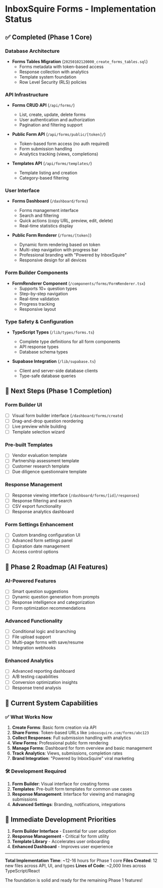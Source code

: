 # InboxSquire Forms - Implementation Status

## ✅ Completed (Phase 1 Core)

### Database Architecture
- **Forms Tables Migration** (`20250102120000_create_forms_tables.sql`)
  - Forms metadata with token-based access
  - Response collection with analytics
  - Template system foundation
  - Row Level Security (RLS) policies

### API Infrastructure  
- **Forms CRUD API** (`/api/forms/`)
  - List, create, update, delete forms
  - User authentication and authorization
  - Pagination and filtering support

- **Public Form API** (`/api/forms/public/[token]/`)
  - Token-based form access (no auth required)
  - Form submission handling
  - Analytics tracking (views, completions)

- **Templates API** (`/api/forms/templates/`)
  - Template listing and creation
  - Category-based filtering

### User Interface
- **Forms Dashboard** (`/dashboard/forms`)
  - Forms management interface
  - Search and filtering
  - Quick actions (copy URL, preview, edit, delete)
  - Real-time statistics display

- **Public Form Renderer** (`/forms/[token]`)
  - Dynamic form rendering based on token
  - Multi-step navigation with progress bar
  - Professional branding with "Powered by InboxSquire"
  - Responsive design for all devices

### Form Builder Components
- **FormRenderer Component** (`/components/forms/FormRenderer.tsx`)
  - Supports 10+ question types
  - Step-by-step navigation
  - Real-time validation
  - Progress tracking
  - Responsive layout

### Type Safety & Configuration
- **TypeScript Types** (`/lib/types/forms.ts`)
  - Complete type definitions for all form components
  - API response types
  - Database schema types

- **Supabase Integration** (`/lib/supabase.ts`)
  - Client and server-side database clients
  - Type-safe database queries

## 🚧 Next Steps (Phase 1 Completion)

### Form Builder UI
- [ ] Visual form builder interface (`/dashboard/forms/create`)
- [ ] Drag-and-drop question reordering
- [ ] Live preview while building
- [ ] Template selection wizard

### Pre-built Templates
- [ ] Vendor evaluation template
- [ ] Partnership assessment template  
- [ ] Customer research template
- [ ] Due diligence questionnaire template

### Response Management
- [ ] Response viewing interface (`/dashboard/forms/[id]/responses`)
- [ ] Response filtering and search
- [ ] CSV export functionality
- [ ] Response analytics dashboard

### Form Settings Enhancement
- [ ] Custom branding configuration UI
- [ ] Advanced form settings panel
- [ ] Expiration date management
- [ ] Access control options

## 🔮 Phase 2 Roadmap (AI Features)

### AI-Powered Features
- [ ] Smart question suggestions
- [ ] Dynamic question generation from prompts
- [ ] Response intelligence and categorization
- [ ] Form optimization recommendations

### Advanced Functionality
- [ ] Conditional logic and branching
- [ ] File upload support
- [ ] Multi-page forms with save/resume
- [ ] Integration webhooks

### Enhanced Analytics
- [ ] Advanced reporting dashboard
- [ ] A/B testing capabilities
- [ ] Conversion optimization insights
- [ ] Response trend analysis

## 🎯 Current System Capabilities

### ✅ What Works Now
1. **Create Forms**: Basic form creation via API
2. **Share Forms**: Token-based URLs like `inboxsquire.com/forms/abc123`
3. **Collect Responses**: Full submission handling with analytics
4. **View Forms**: Professional public form rendering
5. **Manage Forms**: Dashboard for form overview and basic management
6. **Track Analytics**: Views, submissions, completion rates
7. **Brand Integration**: "Powered by InboxSquire" viral marketing

### 🛠️ Development Required
1. **Form Builder**: Visual interface for creating forms
2. **Templates**: Pre-built form templates for common use cases
3. **Response Management**: Interface for viewing and managing submissions
4. **Advanced Settings**: Branding, notifications, integrations

## 🚀 Immediate Development Priorities

1. **Form Builder Interface** - Essential for user adoption
2. **Response Management** - Critical for form utility
3. **Template Library** - Accelerates user onboarding
4. **Enhanced Dashboard** - Improves user experience

---

**Total Implementation Time**: ~12-16 hours for Phase 1 core
**Files Created**: 12 new files across API, UI, and types
**Lines of Code**: ~2,000 lines across TypeScript/React

The foundation is solid and ready for the remaining Phase 1 features! 